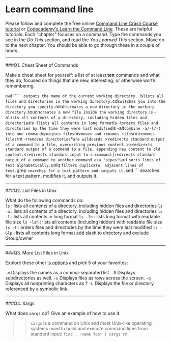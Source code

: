 # Learn command line

Please follow and complete the free online [Command Line Crash Course
tutorial](https://web.archive.org/web/20160708171659/http://cli.learncodethehardway.org/book/) or [Codecademy's Learn the Command Line](https://www.codecademy.com/learn/learn-the-command-line). These are helpful tutorials. Each "chapter" focuses on a command. Type the commands you see in the _Do This_ section, and read the _You Learned This_ section. Move on to the next chapter. You should be able to go through these in a couple of hours.

---

###Q1.  Cheat Sheet of Commands  

Make a cheat sheet for yourself: a list of at least **ten** commands and what they do, focused on things that are new, interesting, or otherwise worth remembering.

```pwd```` outputs the name of the current working directory.
```ls``` lists all files and directories in the working directory.
```cd``` switches you into the directory you specify.
```mkdir``` creates a new directory in the working directory.
```touch``` creates a new file inside the working directory.
```ls -a``` lists all contents of a directory, including hidden files and directories
```ls -l``` lists all contents in long format
```ls -t``` orders files and directories by the time they were last modified
```ls -alt``` combine -a/-l/-t into one command
```cp``` copies files
```mv``` moves and renames files
```rm``` removes files
```rm -r``` removes directories
```*``` are wildcards 
```>``` redirects standard output of a command to a file, overwriting previous content.
```>>``` redirects standard output of a command to a file, appending new content to old content.
```<``` redirects standard input to a command.
```|``` redirects standard output of a command to another command aka "pipes"
```sort ``` sorts lines of text alphabetically.
```uniq ``` filters duplicate, adjacent lines of text.
```grep ``` searches for a text pattern and outputs it.
```sed ``` searches for a text pattern, modifies it, and outputs it.

---

###Q2.  List Files in Unix   

What do the following commands do:  
`ls`  : lists all contents of a directory, including hidden files and directories
`ls -a`  : lists all contents of a directory, including hidden files and directories
`ls -l`  : lists all contents in long format
`ls -lh`  :  lists long format with readable file size
`ls -lah`  : lists all contents (including hidden) with readable file size
`ls -t`  : orders files and directories by the time they were last modified
`ls -Glp`  : lists all contents long format add slash to directory and exclude Group/owner

---

###Q3.  More List Files in Unix  

Explore these other [ls options](http://www.techonthenet.com/unix/basic/ls.php) and pick 5 of your favorites:

`-m` 	Displays the names as a comma-separated list.
`-R` 	Displays subdirectories as well.
`-x` 	Displays files as rows across the screen.
`-q` 	Displays all nonprinting characters as ?
`-L` 	Displays the file or directory referenced by a symbolic link.

---

###Q4.  Xargs   

What does `xargs` do? Give an example of how to use it.

> > `xargs` is a command on Unix and most Unix-like operating systems used to build and execute command lines from standard input:
`find . -name foo* | xargs rm`

 

